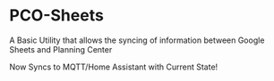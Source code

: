 # PCO-Sheets
A Basic Utility that allows the syncing of information between Google Sheets and Planning Center

Now Syncs to MQTT/Home Assistant with Current State!
